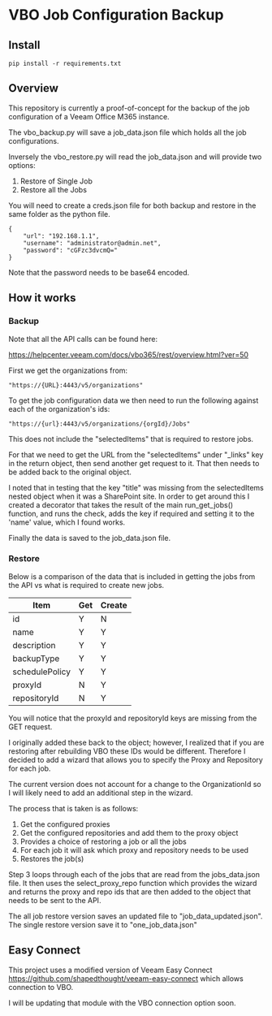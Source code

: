# VBO Job Configuration Backup

## Install 

    pip install -r requirements.txt

## Overview

This repository is currently a proof-of-concept for the backup of the job configuration of a Veeam Office M365 instance.

The vbo_backup.py will save a job_data.json file which holds all the job configurations.

Inversely the vbo_restore.py will read the job_data.json and will provide two options:

1. Restore of Single Job
2. Restore all the Jobs

You will need to create a creds.json file for both backup and restore in the same folder as the python file.

    {
        "url": "192.168.1.1",
        "username": "administrator@admin.net",
        "password": "cGFzc3dvcmQ="
    }

Note that the password needs to be base64 encoded.

## How it works
### Backup

Note that all the API calls can be found here:

https://helpcenter.veeam.com/docs/vbo365/rest/overview.html?ver=50

First we get the organizations from:

    "https://{URL}:4443/v5/organizations"

To get the job configuration data we then need to run the following against each of the organization's ids:

    "https://{url}:4443/v5/organizations/{orgId}/Jobs"

This does not include the "selectedItems" that is required to restore jobs.

For that we need to get the URL from the "selectedItems" under "_links" key in the return object, then send another get request to it. That then needs to be added back to the original object. 

I noted that in testing that the key "title" was missing from the selectedItems nested object when it was a SharePoint site. In order to get around this I created a decorator that takes the result of the main run_get_jobs() function, and runs the check, adds the key if required and setting it to the 'name' value, which I found works.

Finally the data is saved to the job_data.json file.

### Restore

Below is a comparison of the data that is included in getting the jobs from the API vs what is required to create new jobs. 

| Item           | Get | Create | 
|----------------|-----| ------ |
| id             |  Y  |   N    |
| name           |  Y  |   Y    |
| description    |  Y  |   Y    |
| backupType     |  Y  |   Y    |
| schedulePolicy |  Y  |   Y    |
| proxyId        |  N  |   Y    |
| repositoryId   |  N  |   Y    |

You will notice that the proxyId and repositoryId keys are missing from the GET request.

I originally added these back to the object; however, I realized that if you are restoring after rebuilding VBO these IDs would be different. Therefore I decided to add a wizard that allows you to specify the Proxy and Repository for each job. 

The current version does not account for a change to the OrganizationId so I will likely need to add an additional step in the wizard.

The process that is taken is as follows:

1. Get the configured proxies
2. Get the configured repositories and add them to the proxy object
3. Provides a choice of restoring a job or all the jobs
4. For each job it will ask which proxy and repository needs to be used
5. Restores the job(s)

Step 3 loops through each of the jobs that are read from the jobs_data.json file. It then uses the select_proxy_repo function which provides the wizard and returns the proxy and repo ids that are then added to the object that needs to be sent to the API.

The all job restore version saves an updated file to "job_data_updated.json". The single restore version save it to "one_job_data.json"

## Easy Connect

This project uses a modified version of Veeam Easy Connect https://github.com/shapedthought/veeam-easy-connect which allows connection to VBO.

I will be updating that module with the VBO connection option soon.